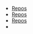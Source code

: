 - [Repos](https://github.com/kroegerba?tab=repositories)  
- [Repos](https://github.com/kroegerba?tab=repositories)  
- [Repos](https://github.com/kroegerba?tab=repositories)  
- 
